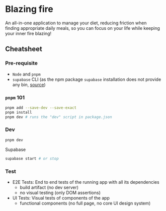 # Blazing fire

An all-in-one application to manage your diet, reducing friction when finding appropriate daily meals, so you can focus on your life while keeping your inner fire blazing!

## Cheatsheet

### Pre-requisite

- `Node` and `pnpm`
- `supabase` CLI (as the npm package `supabase` installation does not provide any bin, [source](https://github.com/supabase/supabase/issues/11851))

### `pnpm` 101

```bash
pnpm add --save-dev --save-exact
pnpm install
pnpm dev # runs the "dev" script in package.json
```

### Dev

```bash
pnpm dev
```

Supabase

```bash
supabase start # or stop
```

### Test

- E2E Tests: End to end tests of the running app with all its dependencies
    - build artifact (no dev server)
    - no visual testing (only DOM assertions)
- UI Tests: Visual tests of components of the app
    - functional components (no full page, no core UI design system)

```bash
```
